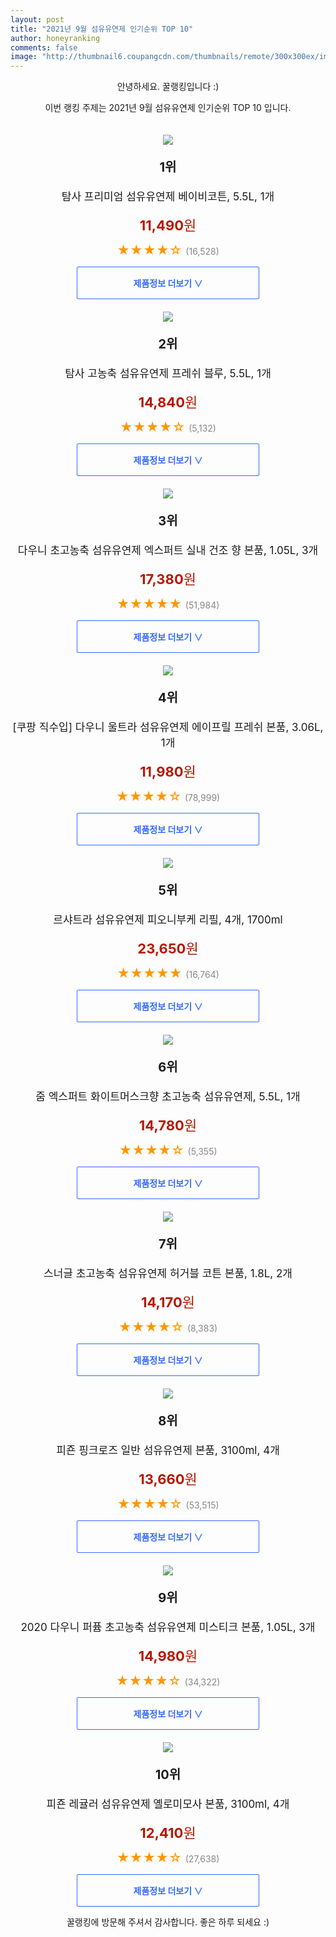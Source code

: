 ```yaml
--- 
layout: post 
title: "2021년 9월 섬유유연제 인기순위 TOP 10" 
author: honeyranking 
comments: false 
image: "http://thumbnail6.coupangcdn.com/thumbnails/remote/300x300ex/image/retail/images/96312031340654-bac6affd-8622-4e64-96cc-52dd31c6b6d6.jpg" 
--- 
```

<p style="text-align: center;">안녕하세요. 꿀랭킹입니다 :)</p> <p style="text-align: center;">이번 랭킹 주제는 2021년 9월 섬유유연제 인기순위 TOP 10 입니다.</p><center><img src="http://thumbnail6.coupangcdn.com/thumbnails/remote/300x300ex/image/retail/images/96312031340654-bac6affd-8622-4e64-96cc-52dd31c6b6d6.jpg" style="margin-top:20px" /></center> <p style="text-align: center; font-size: 20px"><b>1위</b></p> <p style="text-align: center; font-size: 17px">탐사 프리미엄 섬유유연제 베이비코튼, 5.5L, 1개</p> <p style="text-align: center;"><span style="color: #b61800; font-size: 22px;"><b>11,490</b>원</span></p> <p style="text-align: center;"><span style="color: #ff9600; font-size: 20px;">★★★★☆ </span><span style="color: #878787;">(16,528)</span></p> <center><a href="https://coupa.ng/b7VLgs"> <div style="font-size: 14px; display: inline-block; padding: 15px 90px; color: #346aff; border-radius: 2px; border: 1px solid #346aff; cursor: pointer;"><b>제품정보 더보기 &or;</b></div> </a></center><center><img src="http://thumbnail9.coupangcdn.com/thumbnails/remote/300x300ex/image/retail/images/250541680651225-0b4c207a-53c8-4436-b887-e318005f2f6d.jpg" style="margin-top:20px" /></center> <p style="text-align: center; font-size: 20px"><b>2위</b></p> <p style="text-align: center; font-size: 17px">탐사 고농축 섬유유연제 프레쉬 블루, 5.5L, 1개</p> <p style="text-align: center;"><span style="color: #b61800; font-size: 22px;"><b>14,840</b>원</span></p> <p style="text-align: center;"><span style="color: #ff9600; font-size: 20px;">★★★★☆ </span><span style="color: #878787;">(5,132)</span></p> <center><a href="https://coupa.ng/b7VLgt"> <div style="font-size: 14px; display: inline-block; padding: 15px 90px; color: #346aff; border-radius: 2px; border: 1px solid #346aff; cursor: pointer;"><b>제품정보 더보기 &or;</b></div> </a></center><center><img src="http://thumbnail9.coupangcdn.com/thumbnails/remote/300x300ex/image/retail/images/260585314331-711f83b3-4ccc-4d6b-85e5-cbc589df776c.jpg" style="margin-top:20px" /></center> <p style="text-align: center; font-size: 20px"><b>3위</b></p> <p style="text-align: center; font-size: 17px">다우니 초고농축 섬유유연제 엑스퍼트 실내 건조 향 본품, 1.05L, 3개</p> <p style="text-align: center;"><span style="color: #b61800; font-size: 22px;"><b>17,380</b>원</span></p> <p style="text-align: center;"><span style="color: #ff9600; font-size: 20px;">★★★★★ </span><span style="color: #878787;">(51,984)</span></p> <center><a href="https://coupa.ng/b7VLgu"> <div style="font-size: 14px; display: inline-block; padding: 15px 90px; color: #346aff; border-radius: 2px; border: 1px solid #346aff; cursor: pointer;"><b>제품정보 더보기 &or;</b></div> </a></center><center><img src="http://thumbnail10.coupangcdn.com/thumbnails/remote/300x300ex/image/product/image/vendoritem/2019/07/26/3000072903/26955838-4ec0-4a8f-b430-0db8a876739f.jpg" style="margin-top:20px" /></center> <p style="text-align: center; font-size: 20px"><b>4위</b></p> <p style="text-align: center; font-size: 17px">[쿠팡 직수입] 다우니 울트라 섬유유연제 에이프릴 프레쉬 본품, 3.06L, 1개</p> <p style="text-align: center;"><span style="color: #b61800; font-size: 22px;"><b>11,980</b>원</span></p> <p style="text-align: center;"><span style="color: #ff9600; font-size: 20px;">★★★★☆ </span><span style="color: #878787;">(78,999)</span></p> <center><a href=""> <div style="font-size: 14px; display: inline-block; padding: 15px 90px; color: #346aff; border-radius: 2px; border: 1px solid #346aff; cursor: pointer;"><b>제품정보 더보기 &or;</b></div> </a></center><center><img src="http://thumbnail10.coupangcdn.com/thumbnails/remote/300x300ex/image/retail/images/67919591967389-8c2ae962-69c3-4244-b29c-ad3f073b6a9b.png" style="margin-top:20px" /></center> <p style="text-align: center; font-size: 20px"><b>5위</b></p> <p style="text-align: center; font-size: 17px">르샤트라 섬유유연제 피오니부케 리필, 4개, 1700ml</p> <p style="text-align: center;"><span style="color: #b61800; font-size: 22px;"><b>23,650</b>원</span></p> <p style="text-align: center;"><span style="color: #ff9600; font-size: 20px;">★★★★★ </span><span style="color: #878787;">(16,764)</span></p> <center><a href="https://coupa.ng/b7VLgv"> <div style="font-size: 14px; display: inline-block; padding: 15px 90px; color: #346aff; border-radius: 2px; border: 1px solid #346aff; cursor: pointer;"><b>제품정보 더보기 &or;</b></div> </a></center><center><img src="http://thumbnail6.coupangcdn.com/thumbnails/remote/300x300ex/image/product/image/vendoritem/2019/02/22/4385795108/b235a062-bbc8-413b-8ddf-9643f11f6f6b.jpg" style="margin-top:20px" /></center> <p style="text-align: center; font-size: 20px"><b>6위</b></p> <p style="text-align: center; font-size: 17px">줌 엑스퍼트 화이트머스크향 초고농축 섬유유연제, 5.5L, 1개</p> <p style="text-align: center;"><span style="color: #b61800; font-size: 22px;"><b>14,780</b>원</span></p> <p style="text-align: center;"><span style="color: #ff9600; font-size: 20px;">★★★★☆ </span><span style="color: #878787;">(5,355)</span></p> <center><a href="https://coupa.ng/b7VLgw"> <div style="font-size: 14px; display: inline-block; padding: 15px 90px; color: #346aff; border-radius: 2px; border: 1px solid #346aff; cursor: pointer;"><b>제품정보 더보기 &or;</b></div> </a></center><center><img src="http://thumbnail6.coupangcdn.com/thumbnails/remote/300x300ex/image/retail/images/8722709355391-4e16afe3-5ea7-4369-b5f5-8e3ed201f5b9.jpg" style="margin-top:20px" /></center> <p style="text-align: center; font-size: 20px"><b>7위</b></p> <p style="text-align: center; font-size: 17px">스너글 초고농축 섬유유연제 허거블 코튼 본품, 1.8L, 2개</p> <p style="text-align: center;"><span style="color: #b61800; font-size: 22px;"><b>14,170</b>원</span></p> <p style="text-align: center;"><span style="color: #ff9600; font-size: 20px;">★★★★☆ </span><span style="color: #878787;">(8,383)</span></p> <center><a href="https://coupa.ng/b7VLgx"> <div style="font-size: 14px; display: inline-block; padding: 15px 90px; color: #346aff; border-radius: 2px; border: 1px solid #346aff; cursor: pointer;"><b>제품정보 더보기 &or;</b></div> </a></center><center><img src="http://thumbnail8.coupangcdn.com/thumbnails/remote/300x300ex/image/retail/images/4022517142043-a9c2d0e5-2db8-4f48-87b2-da8381eda253.jpg" style="margin-top:20px" /></center> <p style="text-align: center; font-size: 20px"><b>8위</b></p> <p style="text-align: center; font-size: 17px">피죤 핑크로즈 일반 섬유유연제 본품, 3100ml, 4개</p> <p style="text-align: center;"><span style="color: #b61800; font-size: 22px;"><b>13,660</b>원</span></p> <p style="text-align: center;"><span style="color: #ff9600; font-size: 20px;">★★★★☆ </span><span style="color: #878787;">(53,515)</span></p> <center><a href=""> <div style="font-size: 14px; display: inline-block; padding: 15px 90px; color: #346aff; border-radius: 2px; border: 1px solid #346aff; cursor: pointer;"><b>제품정보 더보기 &or;</b></div> </a></center><center><img src="http://thumbnail9.coupangcdn.com/thumbnails/remote/300x300ex/image/retail/images/81447876542865-b2de1636-9d42-4236-be96-aad9ff331eb2.jpg" style="margin-top:20px" /></center> <p style="text-align: center; font-size: 20px"><b>9위</b></p> <p style="text-align: center; font-size: 17px">2020 다우니 퍼퓸 초고농축 섬유유연제 미스티크 본품, 1.05L, 3개</p> <p style="text-align: center;"><span style="color: #b61800; font-size: 22px;"><b>14,980</b>원</span></p> <p style="text-align: center;"><span style="color: #ff9600; font-size: 20px;">★★★★☆ </span><span style="color: #878787;">(34,322)</span></p> <center><a href="https://coupa.ng/b7VLgy"> <div style="font-size: 14px; display: inline-block; padding: 15px 90px; color: #346aff; border-radius: 2px; border: 1px solid #346aff; cursor: pointer;"><b>제품정보 더보기 &or;</b></div> </a></center><center><img src="http://thumbnail8.coupangcdn.com/thumbnails/remote/300x300ex/image/retail/images/3977837443524-7a066492-2378-4f01-8d9b-c5613ded9a52.jpg" style="margin-top:20px" /></center> <p style="text-align: center; font-size: 20px"><b>10위</b></p> <p style="text-align: center; font-size: 17px">피죤 레귤러 섬유유연제 옐로미모사 본품, 3100ml, 4개</p> <p style="text-align: center;"><span style="color: #b61800; font-size: 22px;"><b>12,410</b>원</span></p> <p style="text-align: center;"><span style="color: #ff9600; font-size: 20px;">★★★★☆ </span><span style="color: #878787;">(27,638)</span></p> <center><a href="https://coupa.ng/b7VLgz"> <div style="font-size: 14px; display: inline-block; padding: 15px 90px; color: #346aff; border-radius: 2px; border: 1px solid #346aff; cursor: pointer;"><b>제품정보 더보기 &or;</b></div> </a></center> <p style="text-align: center;">꿀랭킹에 방문해 주셔서 감사합니다. 좋은 하루 되세요 :)</p>
